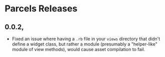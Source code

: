 # Parcels Releases

## 0.0.2,

* Fixed an issue where having a `.rb` file in your `views` directory that didn't define a widget class, but rather a
  module (presumably a "helper-like" module of view methods), would cause asset compilation to fail.

